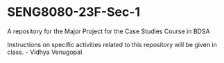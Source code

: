 # SENG8080-23F-Sec-1
A repository for the Major Project for the Case Studies Course in BDSA

Instructions on specific activities related to this repository will be given in class. - Vidhya Venugopal
